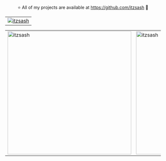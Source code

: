 <p align="center">⭐ All of my projects are available at <a href="https://github.com/itzsash">https://github.com/itzsash</a> 🍭</p>

<table align="center">
  <tr>
    <td>
      <a href="https://github.com/ryo-ma/github-profile-trophy">
        <img src="https://github-profile-trophy.vercel.app/?username=itzsash" alt="itzsash" />
      </a>
    </td>
  </tr>
</table>


<table>
  <tr>
    <td><img src="https://github-readme-stats.vercel.app/api?username=itzsash&show_icons=true&locale=en" alt="itzsash" width="400"/></td>
    <td><img src="https://github-readme-streak-stats.herokuapp.com/?user=itzsash&" alt="itzsash" width="400"/></td>
  </tr>
</table>


  



